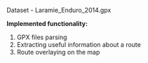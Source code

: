 Dataset - Laramie_Enduro_2014.gpx

**Implemented functionality:**

1. GPX files parsing
2. Extracting useful information about a route
3. Route overlaying on the map
